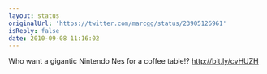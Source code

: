 ```yaml
---
layout: status
originalUrl: 'https://twitter.com/marcgg/status/23905126961'
isReply: false
date: 2010-09-08 11:16:02
---
```


Who want a gigantic Nintendo Nes for a coffee table!? http://bit.ly/cvHUZH
